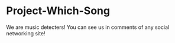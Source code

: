 # Project-Which-Song
We are music detecters! 
You can see us in comments of any social networking site!
